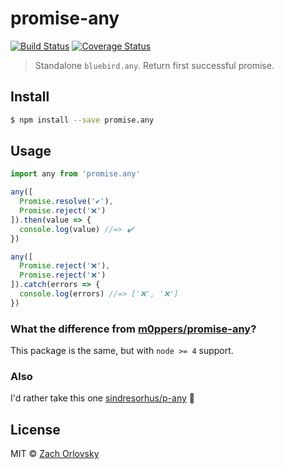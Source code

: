 # promise-any

[![Build Status](https://travis-ci.org/sadorlovsky/promise-any.svg?branch=master)](https://travis-ci.org/sadorlovsky/promise-any)
[![Coverage Status](https://coveralls.io/repos/github/sadorlovsky/promise-any/badge.svg?branch=master)](https://coveralls.io/github/sadorlovsky/promise-any?branch=master)

>  Standalone `bluebird.any`. Return first successful promise.

## Install
```bash
$ npm install --save promise.any
```

## Usage
```js
import any from 'promise.any'

any([
  Promise.resolve('✔️'),
  Promise.reject('❌')
]).then(value => {
  console.log(value) //=> ✔️
})

any([
  Promise.reject('❌'),
  Promise.reject('❌')
]).catch(errors => {
  console.log(errors) //=> ['❌', '❌']
})
```

### What the difference from [m0ppers/promise-any](https://github.com/m0ppers/promise-any)?

This package is the same, but with `node >= 4` support.

### Also

I'd rather take this one [sindresorhus/p-any](https://github.com/m0ppers/sindresorhus/p-any) :unicorn:

## License

MIT © [Zach Orlovsky](https://orlovsky.rocks)
